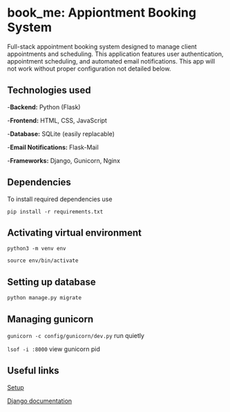 # book_me: Appiontment Booking System
Full-stack appointment booking system designed to manage client appointments and scheduling. This application features user authentication, appointment scheduling, and automated email notifications. This app will not work without proper configuration not detailed below.

## Technologies used
-**Backend:** Python (Flask)

-**Frontend:** HTML, CSS, JavaScript

-**Database:** SQLite (easily replacable)

-**Email Notifications:** Flask-Mail

-**Frameworks:** Django, Gunicorn, Nginx

## Dependencies
To install required dependencies use

`pip install -r requirements.txt`

## Activating virtual environment

`python3 -m venv env`

`source env/bin/activate`

## Setting up database

`python manage.py migrate`

## Managing gunicorn 

`gunicorn -c config/gunicorn/dev.py` run quietly

`lsof -i :8000` view gunicorn pid

## Useful links

[Setup](https://realpython.com/django-nginx-gunicorn/)

[Django documentation](https://docs.djangoproject.com/en/5.1/)
